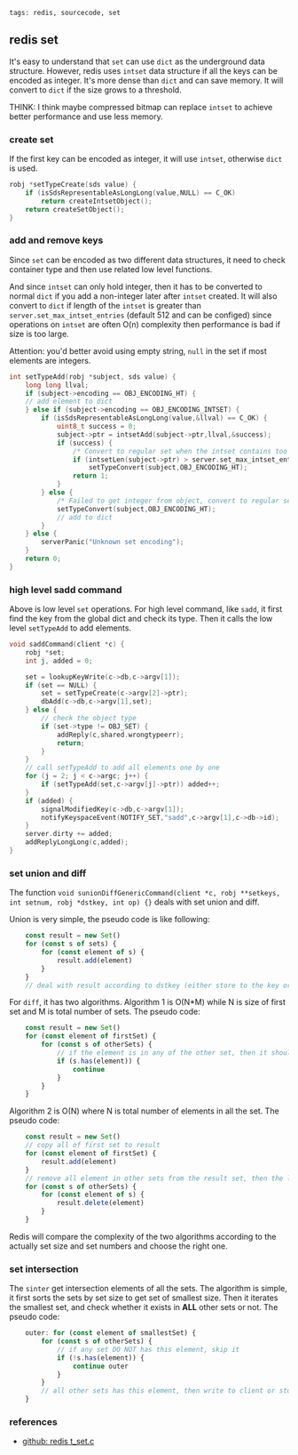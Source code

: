 ```metadata
tags: redis, sourcecode, set
```

## redis set

It's easy to understand that `set` can use `dict` as the underground data structure.
 However, redis uses `intset` data structure if all the keys can be encoded as integer.
 It's more dense than `dict` and can save memory. It will convert to `dict` if the
 size grows to a threshold.

THINK: I think maybe compressed bitmap can replace `intset` to achieve better performance
 and use less memory.

### create set
If the first key can be encoded as integer, it will use `intset`, otherwise `dict` is used.

```c
robj *setTypeCreate(sds value) {
    if (isSdsRepresentableAsLongLong(value,NULL) == C_OK)
        return createIntsetObject();
    return createSetObject();
}
```

### add and remove keys
Since `set` can be encoded as two different data structures, it need to check container
 type and then use related low level functions.

And since `intset` can only hold integer, then it has to be converted to normal `dict`
 if you add a non-integer later after `intset` created. It will also convert to `dict`
 if length of the `intset` is greater than `server.set_max_intset_entries` (default
 512 and can be configed) since operations on `intset` are often O(n) complexity then
 performance is bad if size is too large.

Attention: you'd better avoid using empty string, `null` in the set if most elements
 are integers.

```c
int setTypeAdd(robj *subject, sds value) {
    long long llval;
    if (subject->encoding == OBJ_ENCODING_HT) {
    // add element to dict
    } else if (subject->encoding == OBJ_ENCODING_INTSET) {
        if (isSdsRepresentableAsLongLong(value,&llval) == C_OK) {
            uint8_t success = 0;
            subject->ptr = intsetAdd(subject->ptr,llval,&success);
            if (success) {
                /* Convert to regular set when the intset contains too many entries. */
                if (intsetLen(subject->ptr) > server.set_max_intset_entries)
                    setTypeConvert(subject,OBJ_ENCODING_HT);
                return 1;
            }
        } else {
            /* Failed to get integer from object, convert to regular set. */
            setTypeConvert(subject,OBJ_ENCODING_HT);
            // add to dict
        }
    } else {
        serverPanic("Unknown set encoding");
    }
    return 0;
}
```

### high level sadd command
Above is low level `set` operations. For high level command, like `sadd`, it first
 find the key from the global dict and check its type. Then it calls the low level
 `setTypeAdd` to add elements.

```c
void saddCommand(client *c) {
    robj *set;
    int j, added = 0;

    set = lookupKeyWrite(c->db,c->argv[1]);
    if (set == NULL) {
        set = setTypeCreate(c->argv[2]->ptr);
        dbAdd(c->db,c->argv[1],set);
    } else {
        // check the object type
        if (set->type != OBJ_SET) {
            addReply(c,shared.wrongtypeerr);
            return;
        }
    }
    // call setTypeAdd to add all elements one by one
    for (j = 2; j < c->argc; j++) {
        if (setTypeAdd(set,c->argv[j]->ptr)) added++;
    }
    if (added) {
        signalModifiedKey(c->db,c->argv[1]);
        notifyKeyspaceEvent(NOTIFY_SET,"sadd",c->argv[1],c->db->id);
    }
    server.dirty += added;
    addReplyLongLong(c,added);
}
```

### set union and diff
The function
`void sunionDiffGenericCommand(client *c, robj **setkeys, int setnum, robj *dstkey, int op) {}`
 deals with set union and diff.

Union is very simple, the pseudo code is like following:

```js
    const result = new Set()
    for (const s of sets) {
        for (const element of s) {
            result.add(element)
        }
    }
    // deal with result according to dstkey (either store to the key or return to client)
```

For `diff`, it has two algorithms. Algorithm 1 is O(N*M) while N is size of first set
 and M is total number of sets. The pseudo code:

```js
    const result = new Set()
    for (const element of firstSet) {
        for (const s of otherSets) {
            // if the element is in any of the other set, then it should be in result of the diff
            if (s.has(element)) {
                continue
            }
        }
    }
```

Algorithm 2 is O(N) where N is total number of elements in all the set. The pseudo code:

```js
    const result = new Set()
    // copy all of first set to result
    for (const element of firstSet) {
        result.add(element)
    }
    // remove all element in other sets from the result set, then the left is the diff
    for (const s of otherSets) {
        for (const element of s) {
            result.delete(element)
        }
    }
```

Redis will compare the complexity of the two algorithms according to the actually set
 size and set numbers and choose the right one.

### set intersection
The `sinter` get intersection elements of all the sets. The algorithm is simple, it first
 sorts the sets by set size to get set of smallest size. Then it iterates the smallest set,
 and check whether it exists in **ALL** other sets or not. The pseudo code:

```js
    outer: for (const element of smallestSet) {
        for (const s of otherSets) {
            // if any set DO NOT has this element, skip it
            if (!s.has(element)) {
                continue outer
            }
        }
        // all other sets has this element, then write to client or store to dstkey
    }
```

### references
- [github: redis t_set.c](https://github.com/redis/redis/blob/5.0.0/src/t_set.c)

